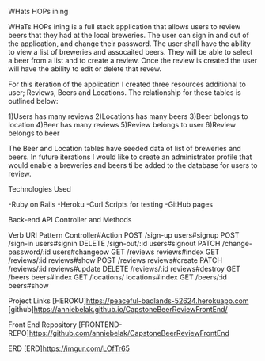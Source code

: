 WHats HOPs ining

WHaTs HOPs ining is a full stack application that allows users
to review beers that they had at the local breweries. The user can sign in and out of the
application,  and change their password. The user shall have the ability to view a list of
breweries and assocaited beers. They will be able to select a beer from a list and
to create a review. Once the review is created the user will have the ability to edit or delete that
revew.

For this iteration of the application I created three resources additional to user;
Reviews, Beers and Locations. The relationship for these tables is outlined
below:

1)Users has many reviews
2)Locations has many beers
3)Beer belongs to location
4)Beer has many  reviews
5)Review  belongs to user
6)Review belongs to  beer


The Beer and Location tables have seeded data of list of breweries and beers.
In future iterations I would like to create an administrator profile that would
enable a breweries and beers ti be added to the database for users to review.

Technologies Used

-Ruby on Rails
-Heroku
-Curl Scripts for testing
-GitHub pages


Back-end API Controller and Methods

Verb	URI Pattern	Controller#Action
POST	/sign-up	users#signup
POST	/sign-in	users#signin
DELETE	/sign-out/:id	users#signout
PATCH	/change-password/:id	users#changepw
GET	/reviews	reviews#index
GET	/reviews/:id	reviews#show
POST	/reviews	reviews#create
PATCH	/reviews/:id	reviews#update
DELETE	/reviews/:id	reviews#destroy
GET	/beers	beers#index
GET	/locations/ locations#index
GET	/beers/:id	beers#show

Project Links
[HEROKU]https://peaceful-badlands-52624.herokuapp.com
[github]https://anniebelak.github.io/CapstoneBeerReviewFrontEnd/

Front End Repository
[FRONTEND-REPO]https://github.com/anniebelak/CapstoneBeerReviewFrontEnd


ERD
[ERD]https://imgur.com/LOfTr65
